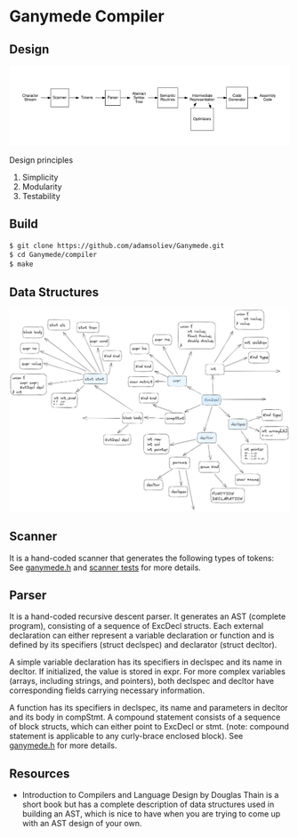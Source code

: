 # Ganymede Compiler

## Design

![Compiler Design](./assets/compiler_stages.png)

Design principles
  1. Simplicity
  2. Modularity
  3. Testability

## Build
```bash
$ git clone https://github.com/adamsoliev/Ganymede.git
$ cd Ganymede/compiler 
$ make
```

## Data Structures
![Data Structures](./assets/data_structures_9_8_23.png)

## Scanner
It is a hand-coded scanner that generates the following types of tokens:
See [ganymede.h](./ganymede.h) and [scanner tests](./tests/scanner/) for more details.

## Parser 
It is a hand-coded recursive descent parser. It generates an AST (complete program), consisting of a sequence of ExcDecl structs. Each external declaration can either represent a variable declaration or function and is defined by its specifiers (struct declspec) and declarator (struct decltor). 

A simple variable declaration has its specifiers in declspec and its name in decltor. If initialized, the value is stored in expr. For more complex variables (arrays, including strings, and pointers), both declspec and decltor have corresponding fields carrying necessary information.  

A function has its specifiers in declspec, its name and parameters in decltor and its body in compStmt. A compound statement consists of a sequence of block structs, which can either point to ExcDecl or stmt. (note: compound statement is applicable to any curly-brace enclosed block). See [ganymede.h](./ganymede.h) for more details.

## Resources
- Introduction to Compilers and Language Design by Douglas Thain is a short book but has a complete description of data structures used in building an AST, which is nice to have when you are trying to come up with an AST design of your own.  


